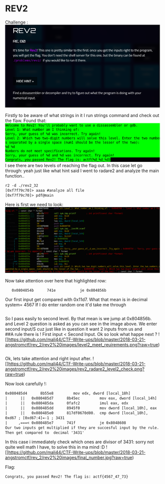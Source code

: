 # REV2
Challenge :
![](https://github.com/mali44/CTF-Write-ups/blob/master/2018-03-21-angstromctf/rev_2/rev_2.png?raw=true)


Firstly to be aware of what strings in it I run strings command and check out the flaw. Found that:
![](https://github.com/mali44/CTF-Write-ups/blob/master/2018-03-21-angstromctf/rev_2/rev2%20images/rev2_Strings.png?raw=true)
I see there are two levels of  reaching the flag out. In this case let go through:
yeah just like what hint said I went to radare2 and analyze the main function..

```
r2 -d ./rev2_32
[0xf7f79c70]> aaaa #analyze all file
[0xf7f79c70]> pdf@main
```
Here is first we need to look:
![](https://github.com/mali44/CTF-Write-ups/blob/master/2018-03-21-angstromctf/rev_2/rev2%20images/rev2_radare_main_1.png?raw=true)

Now take attention over here that highlighted row:
```0x08048546      3dd7110000     cmp eax, 0x11d7
   0x0804854b      741e           je 0x804856b
```
Our first input get compared with 0x11d7. What that mean is in decimal system=  4567
If I do enter random one it'd take me through
```0x08048554      6834870408     push str.Sorry__your_guess_of__d_was_incorrect._Try_again
```
So I pass easily to second level. By that mean is we jump at 0x804856b.
and Level 2 question is asked as you can see in the image above.
We enter second input/S cuz just like in question it want 2 inputs from us and  
##A rule there is ! 
First input < Second Input. Ok so look what happe next ?
![]https://github.com/mali44/CTF-Write-ups/blob/master/2018-03-21-angstromctf/rev_2/rev2%20images/level2_meet_reuirements.png?raw=true)
```Firstly both of our inputs get controlled if the both are in between 9<x<99 or not
```
Ok, lets take attention and right input after.
![]https://github.com/mali44/CTF-Write-ups/blob/master/2018-03-21-angstromctf/rev_2/rev2%20images/rev2_radare2_level2_check.png?raw=true)

Now look carefully !:
```  
0x080485d4      8b55e8         mov edx, dword [local_18h]
|      ||   0x080485d7      8b45ec         mov eax, dword [local_14h]
|      ||   0x080485da      0fafc2         imul eax, edx
|      ||   0x080485dd      8945f0         mov dword [local_10h], eax
|      ||   0x080485e0      817df0670d00.  cmp dword [local_10h], 0xd67 ; [0xd67:4]=-1 ; 3431
|     ,===< 0x080485e7      741f           je 0x8048608
Our two inputs get multiplied if they are succesful input by the rule. Then get compared to  decimal '3431'
```
In this case i immediately check which ones are divisor of 3431:
sorry not quite well math I have, to solve this in ma mind :D 
![]https://github.com/mali44/CTF-Write-ups/blob/master/2018-03-21-angstromctf/rev_2/rev2%20images/final_number.jpg?raw=true)

Flag:
```
Congrats, you passed Rev2! The flag is: actf{4567_47_73}
```





